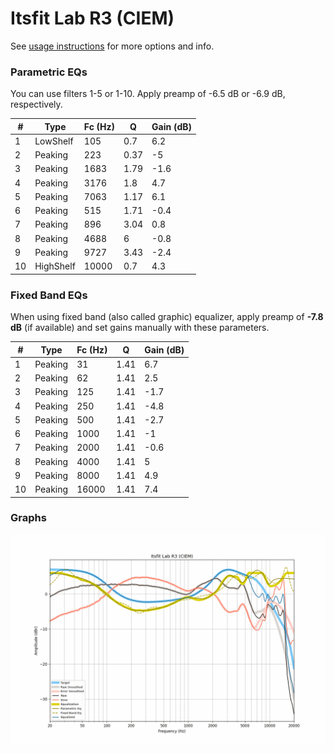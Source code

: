 # Itsfit Lab R3 (CIEM)
See [usage instructions](https://github.com/jaakkopasanen/AutoEq#usage) for more options and info.

### Parametric EQs
You can use filters 1-5 or 1-10. Apply preamp of -6.5 dB or -6.9 dB, respectively.

|   # | Type      |   Fc (Hz) |    Q |   Gain (dB) |
|-----|-----------|-----------|------|-------------|
|   1 | LowShelf  |       105 | 0.7  |         6.2 |
|   2 | Peaking   |       223 | 0.37 |        -5   |
|   3 | Peaking   |      1683 | 1.79 |        -1.6 |
|   4 | Peaking   |      3176 | 1.8  |         4.7 |
|   5 | Peaking   |      7063 | 1.17 |         6.1 |
|   6 | Peaking   |       515 | 1.71 |        -0.4 |
|   7 | Peaking   |       896 | 3.04 |         0.8 |
|   8 | Peaking   |      4688 | 6    |        -0.8 |
|   9 | Peaking   |      9727 | 3.43 |        -2.4 |
|  10 | HighShelf |     10000 | 0.7  |         4.3 |

### Fixed Band EQs
When using fixed band (also called graphic) equalizer, apply preamp of **-7.8 dB** (if available) and set gains manually with these parameters.

|   # | Type    |   Fc (Hz) |    Q |   Gain (dB) |
|-----|---------|-----------|------|-------------|
|   1 | Peaking |        31 | 1.41 |         6.7 |
|   2 | Peaking |        62 | 1.41 |         2.5 |
|   3 | Peaking |       125 | 1.41 |        -1.7 |
|   4 | Peaking |       250 | 1.41 |        -4.8 |
|   5 | Peaking |       500 | 1.41 |        -2.7 |
|   6 | Peaking |      1000 | 1.41 |        -1   |
|   7 | Peaking |      2000 | 1.41 |        -0.6 |
|   8 | Peaking |      4000 | 1.41 |         5   |
|   9 | Peaking |      8000 | 1.41 |         4.9 |
|  10 | Peaking |     16000 | 1.41 |         7.4 |

### Graphs
![](./Itsfit%20Lab%20R3%20(CIEM).png)

